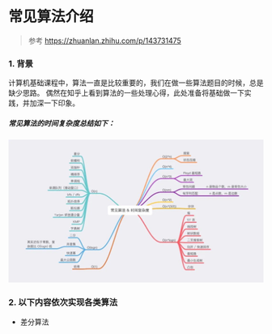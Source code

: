 常见算法介绍
==

> 参考 https://zhuanlan.zhihu.com/p/143731475


### 1. 背景
计算机基础课程中，算法一直是比较重要的，我们在做一些算法题目的时候，总是缺少思路。
偶然在知乎上看到算法的一些处理心得，此处准备将基础做一下实践，并加深一下印象。

##### 常见算法的时间复杂度总结如下：
![image](../image/common_algorithm.jpeg)

### 2. 以下内容依次实现各类算法
- 差分算法